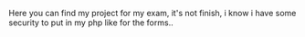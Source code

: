 Here you can find my project for my exam, it's not finish, i know i have some security to put in my php like for the forms..
